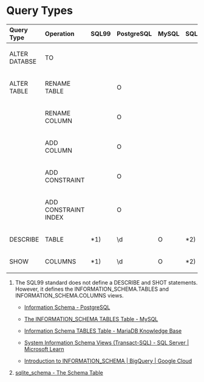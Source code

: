 # Query Types

<table style="width:100%;">
<colgroup>
<col style="width: 16%" />
<col style="width: 16%" />
<col style="width: 16%" />
<col style="width: 16%" />
<col style="width: 16%" />
<col style="width: 16%" />
</colgroup>
<thead>
<tr>
<th style="text-align: left;">Query Type</th>
<th style="text-align: left;">Operation</th>
<th style="text-align: left;">SQL99</th>
<th style="text-align: left;">PostgreSQL</th>
<th style="text-align: left;">MySQL</th>
<th style="text-align: left;">SQLite3</th>
</tr>
</thead>
<tbody>
<tr>
<td style="text-align: left;"><p>ALTER DATABSE</p></td>
<td style="text-align: left;"><p>TO</p></td>
<td style="text-align: left;"></td>
<td style="text-align: left;"></td>
<td style="text-align: left;"></td>
<td style="text-align: left;"></td>
</tr>
<tr>
<td style="text-align: left;"><p>ALTER TABLE</p></td>
<td style="text-align: left;"><p>RENAME TABLE</p></td>
<td style="text-align: left;"></td>
<td style="text-align: left;"><p>O</p></td>
<td style="text-align: left;"></td>
<td style="text-align: left;"></td>
</tr>
<tr>
<td style="text-align: left;"></td>
<td style="text-align: left;"><p>RENAME COLUMN</p></td>
<td style="text-align: left;"></td>
<td style="text-align: left;"><p>O</p></td>
<td style="text-align: left;"></td>
<td style="text-align: left;"></td>
</tr>
<tr>
<td style="text-align: left;"></td>
<td style="text-align: left;"><p>ADD COLUMN</p></td>
<td style="text-align: left;"></td>
<td style="text-align: left;"><p>O</p></td>
<td style="text-align: left;"></td>
<td style="text-align: left;"></td>
</tr>
<tr>
<td style="text-align: left;"></td>
<td style="text-align: left;"><p>ADD CONSTRAINT</p></td>
<td style="text-align: left;"></td>
<td style="text-align: left;"><p>O</p></td>
<td style="text-align: left;"></td>
<td style="text-align: left;"></td>
</tr>
<tr>
<td style="text-align: left;"></td>
<td style="text-align: left;"><p>ADD CONSTRAINT INDEX</p></td>
<td style="text-align: left;"></td>
<td style="text-align: left;"><p>O</p></td>
<td style="text-align: left;"></td>
<td style="text-align: left;"></td>
</tr>
<tr>
<td style="text-align: left;"><p>DESCRIBE</p></td>
<td style="text-align: left;"><p>TABLE</p></td>
<td style="text-align: left;"><p>*1)</p></td>
<td style="text-align: left;"><p>\d</p></td>
<td style="text-align: left;"><p>O</p></td>
<td style="text-align: left;"><p>*2)</p></td>
</tr>
<tr>
<td style="text-align: left;"><p>SHOW</p></td>
<td style="text-align: left;"><p>COLUMNS</p></td>
<td style="text-align: left;"><p>*1)</p></td>
<td style="text-align: left;"><p>\d</p></td>
<td style="text-align: left;"><p>O</p></td>
<td style="text-align: left;"><p>*2)</p></td>
</tr>
</tbody>
</table>

1.  The SQL99 standard does not define a DESCRIBE and SHOT statements. However, it defines the INFORMATION\_SCHEMA.TABLES and INFORMATION\_SCHEMA.COLUMNS views.

    -   [Information Schema - PostgreSQL](https://www.postgresql.org/docs/current/information-schema.html)

    -   [The INFORMATION\_SCHEMA TABLES Table - MySQL](https://dev.mysql.com/doc/refman/8.0/en/information-schema.html)

    -   [Information Schema TABLES Table - MariaDB Knowledge Base](https://mariadb.com/kb/en/information-schema-tables-table/)

    -   [System Information Schema Views (Transact-SQL) - SQL Server | Microsoft Learn](https://learn.microsoft.com/en-us/sql/relational-databases/system-information-schema-views/system-information-schema-views-transact-sql?view=sql-server-ver16)

    -   [Introduction to INFORMATION\_SCHEMA | BigQuery | Google Cloud](https://cloud.google.com/bigquery/docs/information-schema-intro)

2.  [sqlite\_schema - The Schema Table](https://www.sqlite.org/schematab.html)

